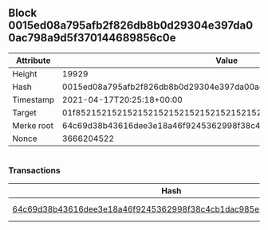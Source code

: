 ## Block 0015ed08a795afb2f826db8b0d29304e397da00ac798a9d5f370144689856c0e

Attribute | Value
--- | ---
Height | 19929
Hash | 0015ed08a795afb2f826db8b0d29304e397da00ac798a9d5f370144689856c0e
Timestamp | 2021-04-17T20:25:18+00:00
Target | 01f8521521521521521521521521521521521521521521521521521521521521
Merke root | 64c69d38b43616dee3e18a46f9245362998f38c4cb1dac985eb52343b5308b8d
Nonce | 3666204522

```

```

### Transactions

Hash | Amount
--- | ---
[64c69d38b43616dee3e18a46f9245362998f38c4cb1dac985eb52343b5308b8d](64c69d38b43616dee3e18a46f9245362998f38c4cb1dac985eb52343b5308b8d.md) | 10.00000000 SKEPTI 

